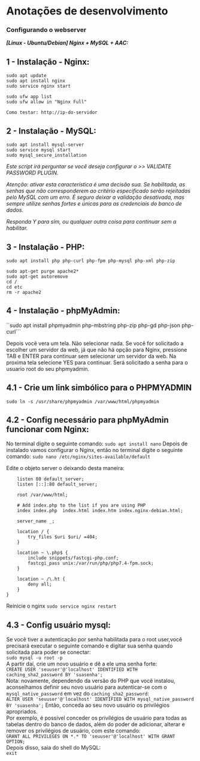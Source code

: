 # Anotações de desenvolvimento
### Configurando o webserver
 ***[Linux - Ubuntu/Debian] Nginx + MySQL + AAC:***

 ## 1 - Instalação - Nginx:  
```
sudo apt update
sudo apt install nginx
sudo service nginx start

sudo ufw app list
sudo ufw allow in "Nginx Full"

Como testar: http://ip-do-servidor
```
## 2 - Instalação - MySQL:

```
sudo apt install mysql-server
sudo service mysql start
sudo mysql_secure_installation
```
<i>Este script irá perguntar se você deseja configurar o >> VALIDATE PASSWORD PLUGIN.

Atenção: ativar esta característica é uma decisão sua. 
Se habilitada, as senhas que não corresponderem ao critério especificado serão rejeitadas pelo MySQL com um erro. 
É seguro deixar a validação desativada, mas sempre utilize senhas fortes e únicas para as credenciais do banco de dados.

Responda Y para sim, ou qualquer outra coisa para continuar sem a habilitar.</i>

## 3 - Instalação - PHP:

```
sudo apt install php php-curl php-fpm php-mysql php-xml php-zip

sudo apt-get purge apache2*
sudo apt-get autoremove
cd /
cd etc
rm -r apache2
```
## 4 - Instalação - phpMyAdmin:

``sudo apt install phpmyadmin php-mbstring php-zip php-gd php-json php-curl```

Depois você vera um tela.
Não selecionar nada.
Se você for solicitado a escolher um servidor da web, já que não há opção para Nginx, pressione  TAB e  ENTER 
para continuar sem selecionar um servidor da web.
Na proxima tela selecione YES para continuar.
Será solicitado a senha para o usuario root do seu phpmyadmin.

## 4.1 - Crie um link simbólico para o PHPMYADMIN
```sudo ln -s /usr/share/phpmyadmin /var/www/html/phpmyadmin```

## 4.2 - Config necessário para phpMyAdmin funcionar com Nginx:

No terminal digite o seguinte comando:
```sudo apt install nano```
Depois de instalado vamos configurar o Nginx, então no terminal digite o seguinte comando:
```sudo nano /etc/nginx/sites-available/default```

Edite o objeto server o deixando desta maneira:

```server {
	listen 80 default_server;
	listen [::]:80 default_server;

	root /var/www/html;

	# Add index.php to the list if you are using PHP
	index index.php  index.html index.htm index.nginx-debian.html;

	server_name _;

	location / {
		try_files $uri $uri/ =404;
	}

	location ~ \.php$ {
		include snippets/fastcgi-php.conf;
		fastcgi_pass unix:/var/run/php/php7.4-fpm.sock;
	}

	location ~ /\.ht {
		deny all;
	}
}
```
Reinicie o nginx
```sudo service nginx restart```<br>
## 4.3 - Config usuário mysql:

Se você tiver a autenticação por senha habilitada para o root user,você precisará executar o seguinte comando e digitar sua senha quando solicitada para poder se conectar:<br>
```sudo mysql -u root -p```<br>
A partir daí, crie um novo usuário e dê a ele uma senha forte:<br>
```CREATE USER 'seuuser'@'localhost' IDENTIFIED WITH caching_sha2_password BY 'suasenha';```<br>
Nota: novamente, dependendo da versão do PHP que você instalou, aconselhamos definir seu novo usuário
para autenticar-se com o ```mysql_native_password``` em vez do ```caching_sha2_password```:<br>
```ALTER USER 'seuuser'@'localhost' IDENTIFIED WITH mysql_native_password BY 'suasenha';```
Então, conceda ao seu novo usuário os privilégios apropriados. <br>
Por exemplo, é possível conceder os privilégios de usuário para todas as tabelas dentro do banco de dados, além do poder de adicionar, alterar e remover os privilégios de usuário, com este comando:<br>
```GRANT ALL PRIVILEGES ON *.* TO 'seuuser'@'localhost' WITH GRANT OPTION;```<br>
Depois disso, saia do shell do MySQL:<br>
```exit```

